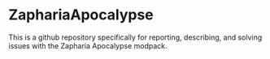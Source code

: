 # ZaphariaApocalypse
This is a github repository specifically for reporting, describing, and solving issues with the Zapharia Apocalypse modpack.
